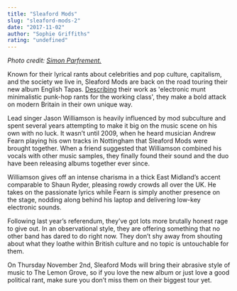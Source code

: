 ```yaml
---
title: "Sleaford Mods"
slug: "sleaford-mods-2"
date: "2017-11-02"
author: "Sophie Griffiths"
rating: "undefined"
---
```


_Photo credit: [Simon Parfrement.](https://sleaford-mods.myshopify.com/pages/photos-proper-2015)_

Known for their lyrical rants about celebrities and pop culture, capitalism, and the society we live in, Sleaford Mods are back on the road touring their new album English Tapas. [Describing](https://www.independent.co.uk/arts-entertainment/music/news/sleaford-mods-boris-johnson-david-gandy-and-russell-brand-all-come-under-attack-in-post-punk-duos-10343003.html) their work as 'electronic munt minimalistic punk-hop rants for the working class', they make a bold attack on modern Britain in their own unique way. 

Lead singer Jason Williamson is heavily influenced by mod subculture and spent several years attempting to make it big on the music scene on his own with no luck. It wasn’t until 2009, when he heard musician Andrew Fearn playing his own tracks in Nottingham that Sleaford Mods were brought together. When a friend suggested that Williamson combined his vocals with other music samples, they finally found their sound and the duo have been releasing albums together ever since.

Williamson gives off an intense charisma in a thick East Midland’s accent comparable to Shaun Ryder, pleasing rowdy crowds all over the UK. He takes on the passionate lyrics while Fearn is simply another presence on the stage, nodding along behind his laptop and delivering low-key electronic sounds.

Following last year’s referendum, they’ve got lots more brutally honest rage to give out. In an observational style, they are offering something that no other band has dared to do right now. They don’t shy away from shouting about what they loathe within British culture and no topic is untouchable for them.

On Thursday November 2nd, Sleaford Mods will bring their abrasive style of music to The Lemon Grove, so if you love the new album or just love a good political rant, make sure you don’t miss them on their biggest tour yet.
